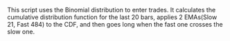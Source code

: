 This script uses the Binomial distribution to enter trades. It calculates the cumulative distribution function for the last 20 bars, applies 2 EMAs(Slow 21, Fast 484) to the CDF, and then goes long when the fast one crosses the slow one.

